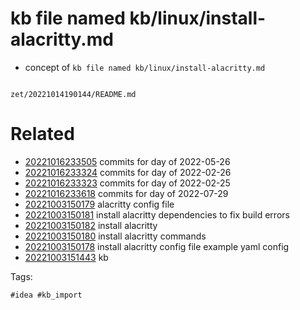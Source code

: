 # kb file named kb/linux/install-alacritty.md

- concept of `kb file named kb/linux/install-alacritty.md`

```
```

` zet/20221014190144/README.md `

# Related

- [20221016233505](/zet/20221016233505/README.md) commits for day of 2022-05-26
- [20221016233324](/zet/20221016233324/README.md) commits for day of 2022-02-26
- [20221016233323](/zet/20221016233323/README.md) commits for day of 2022-02-25
- [20221016233618](/zet/20221016233618/README.md) commits for day of 2022-07-29
- [20221003150179](/zet/20221003150179/README.md) alacritty config file
- [20221003150181](/zet/20221003150181/README.md) install alacritty dependencies to fix build errors
- [20221003150182](/zet/20221003150182/README.md) install alacritty 
- [20221003150180](/zet/20221003150180/README.md) install alacritty commands
- [20221003150178](/zet/20221003150178/README.md) install alacritty  config file example yaml config
- [20221003151443](/zet/20221003151443/README.md) kb

Tags:

    #idea #kb_import
